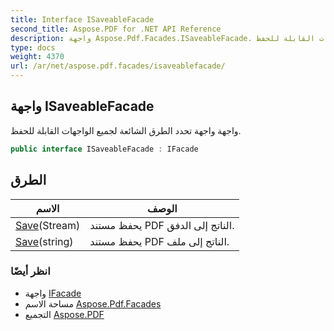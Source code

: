 ```yaml
---
title: Interface ISaveableFacade
second_title: Aspose.PDF for .NET API Reference
description: واجهة Aspose.Pdf.Facades.ISaveableFacade. واجهة واجهة تحدد الطرق الشائعة لجميع الواجهات القابلة للحفظ
type: docs
weight: 4370
url: /ar/net/aspose.pdf.facades/isaveablefacade/
---
```

## واجهة ISaveableFacade

واجهة واجهة تحدد الطرق الشائعة لجميع الواجهات القابلة للحفظ.

```csharp
public interface ISaveableFacade : IFacade
```

## الطرق

| الاسم | الوصف |
| --- | --- |
| [Save](../../aspose.pdf.facades/isaveablefacade/save/#save)(Stream) | يحفظ مستند PDF الناتج إلى الدفق. |
| [Save](../../aspose.pdf.facades/isaveablefacade/save/#save_1)(string) | يحفظ مستند PDF الناتج إلى ملف. |

### انظر أيضًا

* واجهة [IFacade](../ifacade/)
* مساحة الاسم [Aspose.Pdf.Facades](../../aspose.pdf.facades/)
* التجميع [Aspose.PDF](../../)